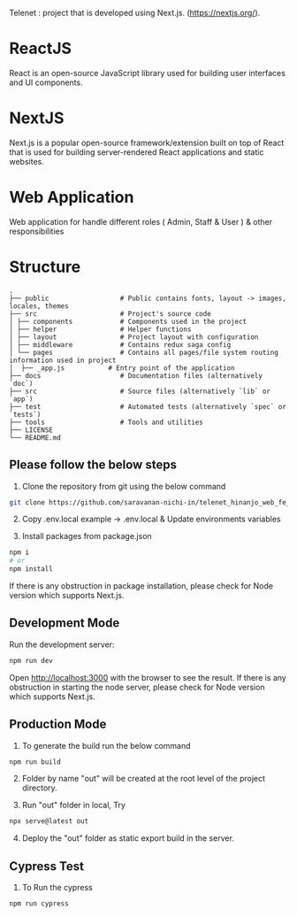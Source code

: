 Telenet : project that is developed using Next.js. (https://nextjs.org/).

# ReactJS

React is an open-source JavaScript library used for building user interfaces and UI components.
# NextJS

Next.js is a popular open-source framework/extension built on top of React that is used for building server-rendered React applications and static websites.

# Web Application

Web application for handle different roles ( Admin, Staff & User ) & other responsibilities

# Structure
    .
    ├── public                  # Public contains fonts, layout -> images, locales, themes
    ├── src                     # Project's source code  
    │ ├── components            # Components used in the project    
    │ ├── helper                # Helper functions    
    │ ├── layout                # Project layout with configuration    
    │ ├── middleware            # Contains redux saga config    
    │ └── pages                 # Contains all pages/file system routing information used in project   
    │  ├── _app.js           # Entry point of the application   
    ├── docs                    # Documentation files (alternatively `doc`)
    ├── src                     # Source files (alternatively `lib` or `app`)
    ├── test                    # Automated tests (alternatively `spec` or `tests`)
    ├── tools                   # Tools and utilities
    ├── LICENSE
    └── README.md

## Please follow the below steps

1. Clone the repository from git using the below command

```bash
git clone https://github.com/saravanan-nichi-in/telenet_hinanjo_web_fe_nextjs.git
```

2. Copy .env.local example -> .env.local & Update environments variables

3. Install packages from package.json

```bash
npm i
# or
npm install
```

If there is any obstruction in package installation, please check for Node version which supports Next.js.

## Development Mode

Run the development server:

```bash
npm run dev
```

Open [http://localhost:3000](http://localhost:3000) with the browser to see the result.
If there is any obstruction in starting the node server, please check for Node version which supports Next.js.

## Production Mode

1. To generate the build run the below command

```bash
npm run build
```

2. Folder by name "out" will be created at the root level of the project directory.

3. Run "out" folder in local, Try

```bash
npx serve@latest out
```

4. Deploy the "out" folder as static export build in the server.

## Cypress Test

1. To Run the cypress

```bash
npm run cypress
```
